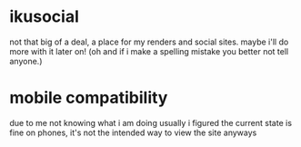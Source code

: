 # ikusocial
not that big of a deal, a place for my renders and social sites. maybe i'll do more with it later on! (oh and if i make a spelling mistake you better not tell anyone.)
# mobile compatibility
due to me not knowing what i am doing usually i figured the current state is fine on phones, it's not the intended way to view the site anyways